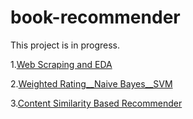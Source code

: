 # book-recommender

This project is in progress.

1.[Web Scraping and EDA](https://github.com/yaodehong/Book-Recommender/blob/master/1_Web%20Scraping_EDA.ipynb)

2.[Weighted Rating__Naive Bayes__SVM](https://github.com/yaodehong/Book-Recommender/blob/master/2_Weighted%20Rating_Naive%20Bayes_SVM.ipynb)

3.[Content Similarity Based Recommender](https://github.com/yaodehong/Book-Recommender/blob/master/3_Content%20Similarity%20Based%20Recommender.ipynb)
